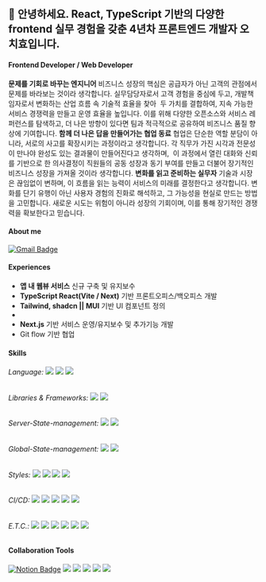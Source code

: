 ## 🫡 안녕하세요. React, TypeScript 기반의 다양한 frontend 실무 경험을 갖춘 4년차 프론트엔드 개발자 오치효입니다.

#### Frontend Developer / Web Developer
**문제를 기회로 바꾸는 엔지니어**
비즈니스 성장의 핵심은 공급자가 아닌 고객의 관점에서 문제를 바라보는 것이라 생각합니다. 실무담당자로서 고객 경험을 중심에 두고, 개발책임자로서 변화하는 산업 흐름 속 기술적 효율을 찾아  두 가치를 결합하여, 지속 가능한 서비스 경쟁력을 만들고 운영 효율을 높입니다.
이를 위해 다양한 오픈소스와 서비스 레퍼런스를 탐색하고, 더 나은 방향이 있다면
팀과 적극적으로 공유하여 비즈니스 품질 향상에 기여합니다.
**함께 더 나은 답을 만들어가는 협업 동료**
협업은 단순한 역할 분담이 아니라, 서로의 사고를 확장시키는 과정이라고 생각합니다. 각 직무가 가진 시각과 전문성이 만나야 완성도 있는 결과물이 만들어진다고 생각하며,  이 과정에서 열린 대화와 신뢰를 기반으로 한 의사결정이 직원들의 공동 성장과 동기 부여를 만들고 더불어 장기적인 비즈니스 성장을 가져올 것이라 생각합니다.
**변화를 읽고 준비하는 실무자**
기술과 시장은 끊임없이 변하며, 이 흐름을 읽는 능력이 서비스의 미래를 결정한다고 생각합니다. 변화를 단기 유행이 아닌 사용자 경험의 진화로 해석하고, 그 가능성을 현실로 만드는 방법을 고민합니다. 새로운 시도는 위험이 아니라 성장의 기회이며, 이를 통해 장기적인 경쟁력을 확보한다고 믿습니다.

#### About me
[![Gmail Badge](https://img.shields.io/badge/Gmail-d14836?style=flat-square&logo=Gmail&logoColor=white&link=mailto:ohcho.dev@gmail.com)](ohcho.dev@gmail.com)

#### Experiences
- **앱 내 웹뷰 서비스** 신규 구축 및 유지보수
- **TypeScript React(Vite / Next)** 기반 프론트오피스/백오피스 개발
- **Tailwind, shadcn || MUI** 기반 UI 컴포넌트 정의
- 
- **Next.js** 기반 서비스 운영/유지보수 및 추가기능 개발
- Git flow 기반 협업

#### Skills
###### Language: <img src="https://img.shields.io/badge/JavaScript-F7DF1E?style=flat-square&logo=JavaScript&logoColor=white"/> <img src="https://img.shields.io/badge/TypeScript-3178C6?style=flat-square&logo=TypeScript&logoColor=white"/> <img src="https://img.shields.io/badge/HTML5-E34F26?style=flat-square&logo=HTML5&logoColor=white"/>
###### Libraries & Frameworks: <img src="https://img.shields.io/badge/React-61DAFB?style=flat-square&logo=React&logoColor=white"/> <img src="https://img.shields.io/badge/Next.js-000000?style=flat-square&logo=Next.js&logoColor=white"/>
###### Server-State-management: <img src="https://img.shields.io/badge/React--Query-FF4154?style=flat-square&logo=React-Query&logoColor=white"/> <img src="https://img.shields.io/badge/SWR-000000?style=flat-square&logo=SWR&logoColor=white"/> 
###### Global-State-management: <img src="https://img.shields.io/badge/Recoil-3567E5?style=flat-square&logo=Recoil&logoColor=white"/> <img src="https://img.shields.io/badge/Zustand-000000?style=flat-square&logo=Zustand&logoColor=white"/> 
###### Styles: <img src="https://img.shields.io/badge/CSS3-1572B6?style=flat-square&logo=CSS3&logoColor=white"/> <img src="https://img.shields.io/badge/styled--components-DB7093?style=flat-square&logo=styled-components&logoColor=white"/> <img src="https://img.shields.io/badge/tailwindcss-06B6D4?style=flat-square&logo=tailwindcss&logoColor=white"/> <img src="https://img.shields.io/badge/sass-CC6699?style=flat-square&logo=sass&logoColor=white"/>
###### CI/CD: <img src="https://img.shields.io/badge/amazon--s3-569A31?style=flat-square&logo=amazons3&logoColor=white"/> <img src="https://img.shields.io/badge/amazon--route--53-8C4FFF?style=flat-square&logo=amazonroute53&logoColor=white"/> <img src="https://img.shields.io/badge/amazon--ec2-FF9900?style=flat-square&logo=amazonec2&logoColor=white"/> <img src="https://img.shields.io/badge/nginx-009639?style=flat-square&logo=nginx&logoColor=white"/> <img src="https://img.shields.io/badge/Github--Actions-2088FF?style=flat-square&logo=githubactions&logoColor=white"/>
###### E.T.C.: <img src="https://img.shields.io/badge/MUI-007FFF?style=flat-square&logo=MUI&logoColor=white"/> <img src="https://img.shields.io/badge/Google--Tag--Manager-246FDB?style=flat-square&logo=googletagmanager&logoColor=white"/> <img src="https://img.shields.io/badge/Google--Analytics-E37400?style=flat-square&logo=googleanalytics&logoColor=white"/> <img src="https://img.shields.io/badge/Contentful-2478CC?style=flat-square&logo=contentful&logoColor=white"/> <img src="https://img.shields.io/badge/Sanity-F03E2F?style=flat-square&logo=sanity&logoColor=white"/> <img src="https://img.shields.io/badge/Supabase-3FCF8E?style=flat-square&logo=supabase&logoColor=white"/>

#### Collaboration Tools 
[![Notion Badge](https://img.shields.io/badge/Notion-000000?style=flat-square&logo=Notion&logoColor=white&link=https://ohcho-dev.notion.site/468e00e5cbc843c0b5a5242de73cdd42)](https://ohcho-dev.notion.site/468e00e5cbc843c0b5a5242de73cdd42) <img src="https://img.shields.io/badge/Slack-4A154B?style=flat-square&logo=Slack&logoColor=white"/> <img src="https://img.shields.io/badge/Git-F05032?style=flat-square&logo=Git&logoColor=white"/> <img src="https://img.shields.io/badge/GitHub-181717?style=flat-square&logo=GitHub&logoColor=white"/> <img src="https://img.shields.io/badge/Figma-F24E1E?style=flat-square&logo=Figma&logoColor=white"/> <img src="https://img.shields.io/badge/Visual Studio Code-007ACC?style=flat-square&logo=Visual Studio Code&logoColor=white"/> 

